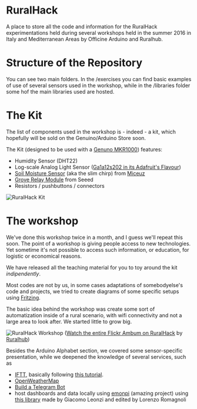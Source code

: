 # RuralHack

A place to store all the code and information for the RuralHack experimentations held during several workshops held in the summer 2016 in Italy and Mediterranean Areas by Officine Arduino and Ruralhub.

# Structure of the Repository

You can see two main folders.
In the /exercises you can find basic examples of use of several sensors used in the workshop, while in the /libraries folder some hof the main libraries used are hosted.  

# The Kit

The list of components used in the workshop is - indeed - a kit, which hopefully will be sold on the Genuino/Arduino Store soon.

The Kit (designed to be used with a [Genuno MKR1000](https://store.arduino.cc/product/GBX00004)) features:

- Humidity Sensor (DHT22)
- Log-scale Analog Light Sensor ([Ga1a12s202 in its Adafruit's Flavour](https://www.adafruit.com/product/1384))
- [Soil Moisture Sensor](https://www.tindie.com/products/miceuz/i2c-soil-moisture-sensor) (aka the slim chirp) from [Miceuz](https://www.tindie.com/stores/miceuz/)
- [Grove Relay Module](http://seeedstudio.com/depot/Grove-Relay-p-769.html) from Seeed
- Resistors / pushbuttons / connectors

![RuralHack Kit](https://github.com/OfficineArduinoTorino/RuralHack/blob/master/exercises/pics/kit_farm_front.jpg)

# The workshop

We've done this workshop twice in a month, and I guess we'll repeat this soon. The point of a workshop is giving people access to new technologies.
Yet sometime it's not possible to access such information, or education, for logistic or economical reasons.

We have released all the teaching material for you to toy around the kit *indipendently*.

Most codes are not by us, in some cases adaptations of somebodyelse's code and projects, we tried to create diagrams of some specific setups using [Fritzing](fritzing.org/).

The basic idea behind the workshop was create some sort of automatization inside of a rural scenario, with wifi connectivity and not a large area to look after. We started little to grow big.

![RuralHack Workshop](https://c1.staticflickr.com/8/7404/27509295904_5642902e38_c.jpg)
([Watch the entire Flickr Ambum on RuralHack](https://www.flickr.com/photos/142132017@N03/albums/72157670025633602) by [Ruralhub](ruralhub.it/en/))


Besides the Arduino Alphabet section, we covered some sensor-specific presentation, while we deepened the knowledge of several services, such as
- [IFTT](IFTTt.com), basically following [this tutorial](  https://create.arduino.cc/projecthub/Arduino_Genuino/if-this-then-cat-3a64b6
).
- [OpenWeatherMap](openweathermap.org)
- [Build a Telegram Bot](https://create.arduino.cc/projecthub/Arduino_Genuino/telegram-bot-library-ced4d4)
- host dashboards and data locally using [emonpi](https://github.com/openenergymonitor/emonpi) (amazing project) using [this library](https://github.com/OfficineArduinoTorino/RuralHack/tree/master/libraries/Emoncms) made by Giacomo Leonzi and edited by Lorenzo Romagnoli
